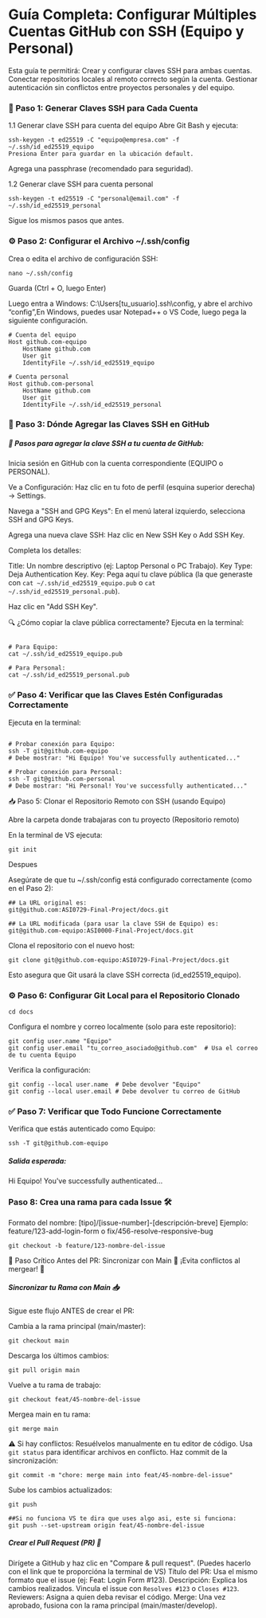 # Guía Completa: Configurar Múltiples Cuentas GitHub con SSH (Equipo y Personal)

Esta guía te permitirá:
Crear y configurar claves SSH para ambas cuentas.
Conectar repositorios locales al remoto correcto según la cuenta.
Gestionar autenticación sin conflictos entre proyectos personales y del equipo.



### 🔑 Paso 1: Generar Claves SSH para Cada Cuenta

1.1 Generar clave SSH para cuenta del equipo
Abre Git Bash y ejecuta:

```En git bash
ssh-keygen -t ed25519 -C "equipo@empresa.com" -f ~/.ssh/id_ed25519_equipo
Presiona Enter para guardar en la ubicación default.
```
Agrega una passphrase (recomendado para seguridad).

1.2 Generar clave SSH para cuenta personal

```En git bash
ssh-keygen -t ed25519 -C "personal@email.com" -f ~/.ssh/id_ed25519_personal
```
Sigue los mismos pasos que antes.

### ⚙️ Paso 2: Configurar el Archivo ~/.ssh/config


Crea o edita el archivo de configuración SSH:

```En git bash
nano ~/.ssh/config
```
Guarda (Ctrl + O, luego Enter)

Luego entra a Windows: C:\Users\[tu_usuario]\.ssh\config, y abre el archivo “config”,En Windows, puedes usar Notepad++ o VS Code, luego pega la siguiente configuración.

```
# Cuenta del equipo
Host github.com-equipo
    HostName github.com
    User git
    IdentityFile ~/.ssh/id_ed25519_equipo

# Cuenta personal
Host github.com-personal
    HostName github.com
    User git
    IdentityFile ~/.ssh/id_ed25519_personal
```

### 🔑 Paso 3: Dónde Agregar las Claves SSH en GitHub

##### 📌 Pasos para agregar la clave SSH a tu cuenta de GitHub:
Inicia sesión en GitHub con la cuenta correspondiente (EQUIPO o PERSONAL).

Ve a Configuración:
Haz clic en tu foto de perfil (esquina superior derecha) → Settings.

Navega a "SSH and GPG Keys":
En el menú lateral izquierdo, selecciona SSH and GPG Keys.

Agrega una nueva clave SSH:
Haz clic en New SSH Key o Add SSH Key.

Completa los detalles:

Title: Un nombre descriptivo (ej: Laptop Personal o PC Trabajo).
Key Type: Deja Authentication Key.
Key: Pega aquí tu clave pública (la que generaste con ```cat ~/.ssh/id_ed25519_equipo.pub```  o ```cat ~/.ssh/id_ed25519_personal.pub```).

Haz clic en "Add SSH Key".

🔍 ¿Cómo copiar la clave pública correctamente?
Ejecuta en la terminal:

```En git bash

# Para Equipo:
cat ~/.ssh/id_ed25519_equipo.pub

# Para Personal:
cat ~/.ssh/id_ed25519_personal.pub
```

### ✅ Paso 4: Verificar que las Claves Estén Configuradas Correctamente

Ejecuta en la terminal:

```En git bash

# Probar conexión para Equipo:
ssh -T git@github.com-equipo
# Debe mostrar: "Hi Equipo! You've successfully authenticated..."

# Probar conexión para Personal:
ssh -T git@github.com-personal
# Debe mostrar: "Hi Personal! You've successfully authenticated..."

```

📥 Paso 5: Clonar el Repositorio Remoto con SSH (usando Equipo)

Abre la carpeta donde trabajaras con tu proyecto (Repositorio remoto) 

En la terminal de VS ejecuta:
```
git init
```
Despues


Asegúrate de que tu ~/.ssh/config está configurado correctamente (como en el Paso 2):
```
## La URL original es:
git@github.com:ASI0729-Final-Project/docs.git

## La URL modificada (para usar la clave SSH de Equipo) es:
git@github.com-equipo:ASI0000-Final-Project/docs.git
```
Clona el repositorio con el nuevo host:

```En git bash
git clone git@github.com-equipo:ASI0729-Final-Project/docs.git
```
Esto asegura que Git usará la clave SSH correcta (id_ed25519_equipo).


### ⚙️ Paso 6: Configurar Git Local para el Repositorio Clonado

``` En git bash
cd docs
```

Configura el nombre y correo localmente (solo para este repositorio):

``` En git bash
git config user.name "Equipo"
git config user.email "tu_correo_asociado@github.com"  # Usa el correo de tu cuenta Equipo
```

Verifica la configuración:
``` En git bash
git config --local user.name  # Debe devolver "Equipo"
git config --local user.email # Debe devolver tu correo de GitHub
```

### ✅ Paso 7: Verificar que Todo Funcione Correctamente

Verifica que estás autenticado como Equipo:

```En git bash
ssh -T git@github.com-equipo
```

##### Salida esperada:
Hi Equipo! You've successfully authenticated...

### Paso 8: Crea una rama para cada Issue 🛠
Formato del nombre: [tipo]/[issue-number]-[descripción-breve]
Ejemplo: feature/123-add-login-form o fix/456-resolve-responsive-bug
```
git checkout -b feature/123-nombre-del-issue
```
🔄 Paso Crítico Antes del PR: Sincronizar con Main 🔄
¡Evita conflictos al mergear! 🚨

##### Sincronizar tu Rama con Main 📥
Sigue este flujo ANTES de crear el PR:

Cambia a la rama principal (main/master):
```
git checkout main
```
Descarga los últimos cambios:
```
git pull origin main
```
Vuelve a tu rama de trabajo:
```
git checkout feat/45-nombre-del-issue
```
Mergea main en tu rama:
```
git merge main
```
⚠️ Si hay conflictos:
Resuélvelos manualmente en tu editor de código.
Usa ```git status``` para identificar archivos en conflicto.
Haz commit de la sincronización:
```
git commit -m "chore: merge main into feat/45-nombre-del-issue"
```
Sube los cambios actualizados:
```
git push  

##Si no funciona VS te dira que uses algo asi, este si funciona: 
git push --set-upstream origin feat/45-nombre-del-issue

```

##### Crear el Pull Request (PR) 🎯
Dirígete a GitHub y haz clic en "Compare & pull request". (Puedes hacerlo con el link que te proporcióna la terminal de VS)
Título del PR: Usa el mismo formato que el issue (ej: Feat: Login Form #123).
Descripción:
Explica los cambios realizados.
Vincula el issue con ```Resolves #123``` o ```Closes #123```.
Reviewers: Asigna a quien deba revisar el código.
Merge: Una vez aprobado, fusiona con la rama principal (main/master/develop).


